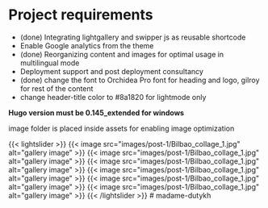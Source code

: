 # Project requirements

- (done) Integrating lightgallery and swipper js as reusable shortcode
- Enable Google analytics from the theme
- (done) Reorganizing content and images for optimal usage in multilingual mode
- Deployment support and post deployment consultancy
- (done) change the font to Orchidea Pro font for heading and logo, gilroy for rest of the content
- change header-title color to #8a1820 for lightmode only

**Hugo version must be 0.145_extended for windows**

image folder is placed inside assets for enabling image optimization

{{< lightslider >}}
{{< image src="images/post-1/Bilbao_collage_1.jpg" alt="gallery image" >}}
{{< image src="images/post-1/Bilbao_collage_1.jpg" alt="gallery image" >}}
{{< image src="images/post-1/Bilbao_collage_1.jpg" alt="gallery image" >}}
{{< image src="images/post-1/Bilbao_collage_1.jpg" alt="gallery image" >}}
{{< image src="images/post-1/Bilbao_collage_1.jpg" alt="gallery image" >}}
{{< image src="images/post-1/Bilbao_collage_1.jpg" alt="gallery image" >}}
{{< /lightslider >}}
#   m a d a m e - d u t y k h  
 